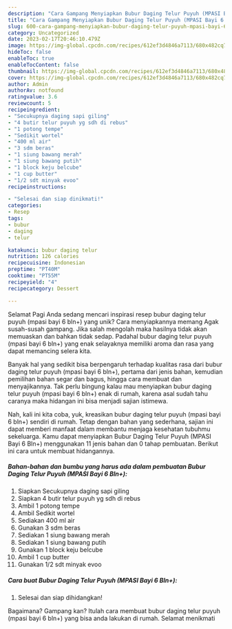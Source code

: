 ```yaml
---
description: "Cara Gampang Menyiapkan Bubur Daging Telur Puyuh (MPASI Bayi 6 Bln+) yang Enak, Lezat"
title: "Cara Gampang Menyiapkan Bubur Daging Telur Puyuh (MPASI Bayi 6 Bln+) yang Enak, Lezat"
slug: 600-cara-gampang-menyiapkan-bubur-daging-telur-puyuh-mpasi-bayi-6-bln-yang-enak-lezat
category: Uncategorized
date: 2023-02-17T20:46:10.479Z
image: https://img-global.cpcdn.com/recipes/612ef3d4846a7113/680x482cq70/bubur-daging-telur-puyuh-mpasi-bayi-6-bln-foto-resep-utama.jpg
hideToc: false
enableToc: true
enableTocContent: false
thumbnail: https://img-global.cpcdn.com/recipes/612ef3d4846a7113/680x482cq70/bubur-daging-telur-puyuh-mpasi-bayi-6-bln-foto-resep-utama.jpg
cover: https://img-global.cpcdn.com/recipes/612ef3d4846a7113/680x482cq70/bubur-daging-telur-puyuh-mpasi-bayi-6-bln-foto-resep-utama.jpg
author: Admin
authorAv: notfound
ratingvalue: 3.6
reviewcount: 5
recipeingredient:
- "Secukupnya daging sapi giling"
- "4 butir telur puyuh yg sdh di rebus"
- "1 potong tempe"
- "Sedikit wortel"
- "400 ml air"
- "3 sdm beras"
- "1 siung bawang merah"
- "1 siung bawang putih"
- "1 block keju belcube"
- "1 cup butter"
- "1/2 sdt minyak evoo"
recipeinstructions:

- "Selesai dan siap dinikmati!"
categories:
- Resep
tags:
- bubur
- daging
- telur

katakunci: bubur daging telur 
nutrition: 126 calories
recipecuisine: Indonesian
preptime: "PT40M"
cooktime: "PT55M"
recipeyield: "4"
recipecategory: Dessert

---
```



Selamat Pagi Anda sedang mencari inspirasi resep bubur daging telur puyuh (mpasi bayi 6 bln+) yang unik? Cara menyiapkannya memang Agak susah-susah gampang. Jika salah mengolah maka hasilnya tidak akan memuaskan dan bahkan tidak sedap. Padahal bubur daging telur puyuh (mpasi bayi 6 bln+) yang enak selayaknya memiliki aroma dan rasa yang dapat memancing selera kita.


Banyak hal yang sedikit bisa berpengaruh terhadap kualitas rasa dari bubur daging telur puyuh (mpasi bayi 6 bln+), pertama dari jenis bahan, kemudian pemilihan bahan segar dan bagus, hingga cara membuat dan menyajikannya. Tak perlu bingung kalau mau menyiapkan bubur daging telur puyuh (mpasi bayi 6 bln+) enak di rumah, karena asal sudah tahu caranya maka hidangan ini bisa menjadi sajian istimewa.




Nah, kali ini kita coba, yuk, kreasikan bubur daging telur puyuh (mpasi bayi 6 bln+) sendiri di rumah. Tetap dengan bahan yang sederhana, sajian ini dapat memberi manfaat dalam membantu menjaga kesehatan tubuhmu sekeluarga. Kamu dapat menyiapkan Bubur Daging Telur Puyuh (MPASI Bayi 6 Bln+) menggunakan 11 jenis bahan dan 0 tahap pembuatan. Berikut ini cara untuk membuat hidangannya.

<!--inarticleads1-->

##### Bahan-bahan dan bumbu yang harus ada dalam pembuatan Bubur Daging Telur Puyuh (MPASI Bayi 6 Bln+):

1. Siapkan Secukupnya daging sapi giling
1. Siapkan 4 butir telur puyuh yg sdh di rebus
1. Ambil 1 potong tempe
1. Ambil Sedikit wortel
1. Sediakan 400 ml air
1. Gunakan 3 sdm beras
1. Sediakan 1 siung bawang merah
1. Sediakan 1 siung bawang putih
1. Gunakan 1 block keju belcube
1. Ambil 1 cup butter
1. Gunakan 1/2 sdt minyak evoo




<!--inarticleads2-->

##### Cara buat Bubur Daging Telur Puyuh (MPASI Bayi 6 Bln+):


1. Selesai dan siap dihidangkan!



Bagaimana? Gampang kan? Itulah cara membuat bubur daging telur puyuh (mpasi bayi 6 bln+) yang bisa anda lakukan di rumah. Selamat menikmati
